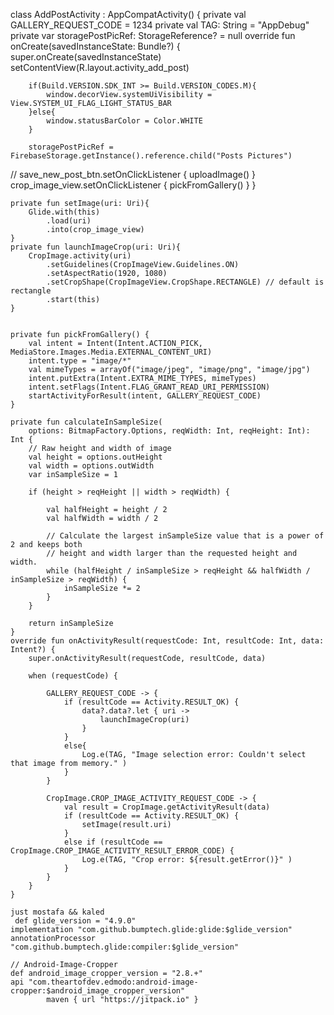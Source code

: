 class AddPostActivity : AppCompatActivity() {
    private val GALLERY_REQUEST_CODE = 1234
    private val TAG: String = "AppDebug"
    private var storagePostPicRef: StorageReference? = null
    override fun onCreate(savedInstanceState: Bundle?) {
        super.onCreate(savedInstanceState)
        setContentView(R.layout.activity_add_post)

        if(Build.VERSION.SDK_INT >= Build.VERSION_CODES.M){
            window.decorView.systemUiVisibility = View.SYSTEM_UI_FLAG_LIGHT_STATUS_BAR
        }else{
            window.statusBarColor = Color.WHITE
        }

        storagePostPicRef = FirebaseStorage.getInstance().reference.child("Posts Pictures")

//        save_new_post_btn.setOnClickListener { uploadImage() }
        crop_image_view.setOnClickListener {
            pickFromGallery()
        }
    }


    private fun setImage(uri: Uri){
        Glide.with(this)
            .load(uri)
            .into(crop_image_view)
    }
    private fun launchImageCrop(uri: Uri){
        CropImage.activity(uri)
            .setGuidelines(CropImageView.Guidelines.ON)
            .setAspectRatio(1920, 1080)
            .setCropShape(CropImageView.CropShape.RECTANGLE) // default is rectangle
            .start(this)
    }


    private fun pickFromGallery() {
        val intent = Intent(Intent.ACTION_PICK, MediaStore.Images.Media.EXTERNAL_CONTENT_URI)
        intent.type = "image/*"
        val mimeTypes = arrayOf("image/jpeg", "image/png", "image/jpg")
        intent.putExtra(Intent.EXTRA_MIME_TYPES, mimeTypes)
        intent.setFlags(Intent.FLAG_GRANT_READ_URI_PERMISSION)
        startActivityForResult(intent, GALLERY_REQUEST_CODE)
    }

    private fun calculateInSampleSize(
        options: BitmapFactory.Options, reqWidth: Int, reqHeight: Int): Int {
        // Raw height and width of image
        val height = options.outHeight
        val width = options.outWidth
        var inSampleSize = 1

        if (height > reqHeight || width > reqWidth) {

            val halfHeight = height / 2
            val halfWidth = width / 2

            // Calculate the largest inSampleSize value that is a power of 2 and keeps both
            // height and width larger than the requested height and width.
            while (halfHeight / inSampleSize > reqHeight && halfWidth / inSampleSize > reqWidth) {
                inSampleSize *= 2
            }
        }

        return inSampleSize
    }
    override fun onActivityResult(requestCode: Int, resultCode: Int, data: Intent?) {
        super.onActivityResult(requestCode, resultCode, data)

        when (requestCode) {

            GALLERY_REQUEST_CODE -> {
                if (resultCode == Activity.RESULT_OK) {
                    data?.data?.let { uri ->
                        launchImageCrop(uri)
                    }
                }
                else{
                    Log.e(TAG, "Image selection error: Couldn't select that image from memory." )
                }
            }

            CropImage.CROP_IMAGE_ACTIVITY_REQUEST_CODE -> {
                val result = CropImage.getActivityResult(data)
                if (resultCode == Activity.RESULT_OK) {
                    setImage(result.uri)
                }
                else if (resultCode == CropImage.CROP_IMAGE_ACTIVITY_RESULT_ERROR_CODE) {
                    Log.e(TAG, "Crop error: ${result.getError()}" )
                }
            }
        }
    }
    
    just mostafa && kaled
     def glide_version = "4.9.0"
    implementation "com.github.bumptech.glide:glide:$glide_version"
    annotationProcessor "com.github.bumptech.glide:compiler:$glide_version"

    // Android-Image-Cropper
    def android_image_cropper_version = "2.8.+"
    api "com.theartofdev.edmodo:android-image-cropper:$android_image_cropper_version"
            maven { url "https://jitpack.io" }


